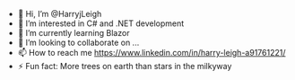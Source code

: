 - 👋 Hi, I’m @HarryjLeigh
- 👀 I’m interested in C# and .NET development
- 🌱 I’m currently learning Blazor
- 💞️ I’m looking to collaborate on ...
- 📫 How to reach me https://www.linkedin.com/in/harry-leigh-a91761221/
- ⚡ Fun fact: More trees on earth than stars in the milkyway

<!---
HarryjLeigh/HarryjLeigh is a ✨ special ✨ repository because its `README.md` (this file) appears on your GitHub profile.
You can click the Preview link to take a look at your changes.
--->

